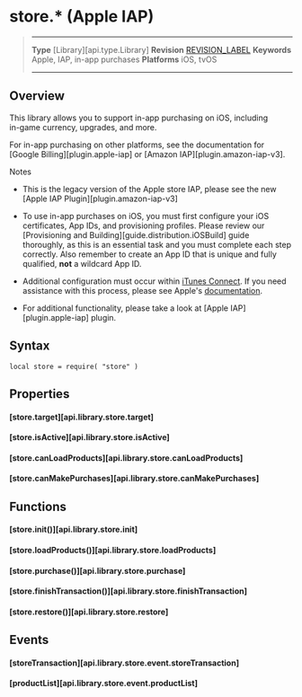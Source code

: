 
# store.* (Apple IAP)

> --------------------- ------------------------------------------------------------------------------------------
> __Type__              [Library][api.type.Library]
> __Revision__          [REVISION_LABEL](REVISION_URL)
> __Keywords__          Apple, IAP, in-app purchases
> __Platforms__			iOS, tvOS
> --------------------- ------------------------------------------------------------------------------------------


## Overview

This library allows you to support <nobr>in-app</nobr> purchasing on iOS, including <nobr>in-game</nobr> currency, upgrades, and more.

For in-app purchasing on other platforms, see the documentation for [Google Billing][plugin.apple-iap] or [Amazon IAP][plugin.amazon-iap-v3].

<div class="guide-notebox">
<div class="notebox-title">Notes</div>

* This is the legacy version of the Apple store IAP, please see the new [Apple IAP Plugin][plugin.amazon-iap-v3]

* To use <nobr>in-app</nobr> purchases on iOS, you must first configure your iOS certificates, App&nbsp;IDs, and provisioning profiles. Please review our [Provisioning and Building][guide.distribution.iOSBuild] guide thoroughly, as this is an essential task and you must complete each step correctly. Also remember to create an App&nbsp;ID that is unique and fully qualified, __not__ a wildcard App&nbsp;ID.

* Additional configuration must occur within [iTunes&nbsp;Connect](https://itunesconnect.apple.com/). If you need assistance with this process, please see Apple's [documentation](https://developer.apple.com/library/ios/technotes/tn2259/_index.html).

* For additional functionality, please take a look at [Apple IAP][plugin.apple-iap] plugin.

</div>


## Syntax

	local store = require( "store" )


## Properties

#### [store.target][api.library.store.target]

#### [store.isActive][api.library.store.isActive]

#### [store.canLoadProducts][api.library.store.canLoadProducts]

#### [store.canMakePurchases][api.library.store.canMakePurchases]


## Functions

#### [store.init()][api.library.store.init]

#### [store.loadProducts()][api.library.store.loadProducts]

#### [store.purchase()][api.library.store.purchase]

#### [store.finishTransaction()][api.library.store.finishTransaction]

#### [store.restore()][api.library.store.restore]


## Events

#### [storeTransaction][api.library.store.event.storeTransaction]

#### [productList][api.library.store.event.productList]
